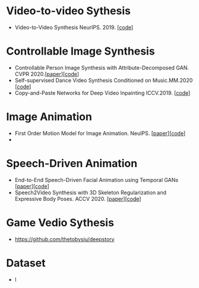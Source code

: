 
# Video-to-video Sythesis
- Video-to-Video Synthesis  NeurIPS. 2019. [[code](https://github.com/sakshamgupta006/video-to-video-synthesis)]


# Controllable Image Synthesis 
- Controllable Person Image Synthesis with Attribute-Decomposed GAN. CVPR 2020.[[paper](https://arxiv.org/abs/2003.12267)][[code](https://github.com/menyifang/ADGAN)]
- Self-supervised Dance Video Synthesis Conditioned on Music.MM.2020 [[code](https://github.com/xrenaa/Music-Dance-Video-Synthesis)]
- Copy-and-Paste Networks for Deep Video Inpainting ICCV.2019. [[code](https://github.com/shleecs/Copy-and-Paste-Networks-for-Deep-Video-Inpainting)]

# Image Animation
- First Order Motion Model for Image Animation. NeuIPS. [[paper](https://papers.nips.cc/paper/2019/file/31c0b36aef265d9221af80872ceb62f9-Paper.pdf)][[code](https://github.com/AliaksandrSiarohin/first-order-model)]
- 





# Speech-Driven Animation
- End-to-End Speech-Driven Facial Animation using Temporal GANs [[paper](https://sites.google.com/view/facialsynthesis/home)][[code](https://github.com/DinoMan/speech-driven-animation)]
- Speech2Video Synthesis with 3D Skeleton Regularization and Expressive Body Poses. ACCV 2020. [[paper](https://arxiv.org/abs/2007.09198)][[code](https://github.com/sibozhang/Speech2Video)]


# Game Vedio Sythesis
- https://github.com/thetobysiu/deepstory


# Dataset
- l

